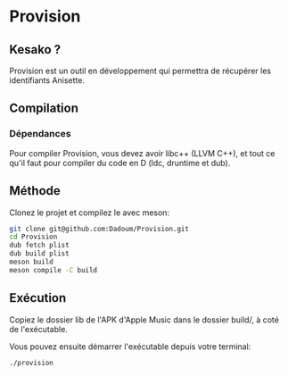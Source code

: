 # Provision

## Kesako ?

Provision est un outil en développement qui permettra de récupérer les identifiants Anisette.

## Compilation

### Dépendances
Pour compiler Provision, vous devez avoir libc++ (LLVM C++), et tout ce qu'il faut pour compiler du code en D (ldc, druntime et dub).

## Méthode

Clonez le projet et compilez le avec meson:

```bash
git clone git@github.com:Dadoum/Provision.git
cd Provision
dub fetch plist
dub build plist
meson build
meson compile -C build
```

## Exécution

Copiez le dossier lib de l'APK d'Apple Music dans le dossier build/, à coté de l'exécutable.

Vous pouvez ensuite démarrer l'exécutable depuis votre terminal:

```bash
./provision
```
